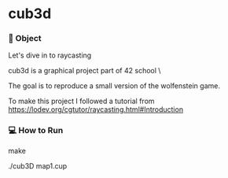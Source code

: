 # cub3d

### 🎯 Object

Let's dive in to raycasting

cub3d is a graphical project part of 42 school \

The goal is to reproduce a small version of the wolfenstein game.

To make this project I followed a tutorial from https://lodev.org/cgtutor/raycasting.html#Introduction

### 💻 How to Run

make

./cub3D map1.cup
